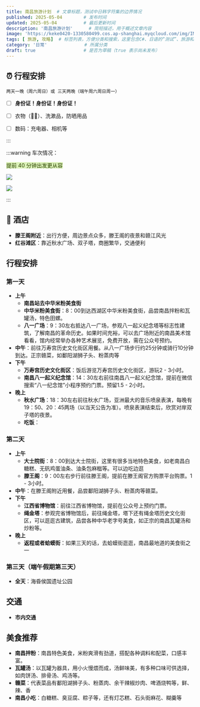 ```yaml
---
title: 南昌旅游计划  # 文章标题，测试中日韩字符集的边界情况
published: 2025-05-04        # 发布时间
updated: 2025-05-04          # 最后更新时间
description: '南昌旅游计划'      # 简短描述，用于概述文章内容
image: 'https://keke0420-1330580499.cos.ap-shanghai.myqcloud.com/img/IMG_E9D9FED408CA-1.jpeg?imagevanblog'                    # 封面图片（目前为空）
tags: [ 旅游, 攻略]  # 标签列表，方便分类和搜索，这里包含C#、日语的“测试”、旅游和攻略
category: '日常'              # 所属分类
draft: true                  # 是否为草稿（true 表示尚未发布）
---
```

## ⏰ 行程安排

    两天一晚（周六周日）或 三天两晚（端午周六周日周一）
- [ ] **身份证！身份证！身份证！**
- [ ] 衣物（🧦🧦）、洗漱品，防晒用品
- [ ] 数码：充电器、相机等


<!-- more -->


:::

:::warning
车次情况：

<font style="background:#DBF1B7;color:#2A4200">提前 40 分钟出发更从容</font>

 ![](https://keke0420-1330580499.cos.ap-shanghai.myqcloud.com/img/20250429171924.png?imagevanblog)

 ![](https://keke0420-1330580499.cos.ap-shanghai.myqcloud.com/img/20250429171937.png?imagevanblog)

:::



## 🏰 酒店
+ **滕王阁附近**：出行方便，周边景点众多，滕王阁的夜景和赣江风光
+ **红谷滩区**：靠近秋水广场、双子塔，商圈繁华，交通便利

## 行程安排
### 第一天
+ **上午**
    - **南昌站去中华米粉美食街**
    - **中华米粉美食街**：8：00到达西湖区中华米粉美食街，品尝南昌拌粉和瓦罐汤，特色田螺。
    - **八一广场**：9：30左右抵达八一广场，参观八一起义纪念塔等标志性建筑，了解南昌的革命历史。如果时间充裕，可以去广场附近的南昌美术馆看看，馆内经常举办各种艺术展览，免费开放，需在公众号预约。
+ **中午**：前往万寿宫历史文化街区用餐。从八一广场步行约25分钟或骑行10分钟到达。正宗赣菜，如鄱阳湖狮子头、粉蒸肉等
+ **下午**
    - **万寿宫历史文化街区**：饭后游览万寿宫历史文化街区，游玩2 - 3小时。
    - **南昌八一起义纪念馆**：14：30左右前往南昌八一起义纪念馆，提前在微信搜索“八一纪念馆”小程序预约门票。预留1.5 - 2小时。
+ **晚上**
    - **秋水广场**：18：30左右前往秋水广场，亚洲最大的音乐喷泉表演，每晚有19：50、20：45两场（以当天公告为准）。喷泉表演结束后，欣赏对岸双子塔的夜景。
    - **吃饭**：

### 第二天
+ **上午**
    - **大士院街**：8：00到达大士院街，这里有很多当地特色美食，如老南昌白糖糕、无矾鸡蛋油条、油条包麻糍等。可以边吃边逛
    - **滕王阁**：9：00左右步行前往滕王阁，提前在滕王阁官方购票平台购票。1 - 3小时。
+ **中午**：在滕王阁附近用餐，品尝鄱阳湖狮子头、粉蒸肉等赣菜。
+ **下午**
    - **江西省博物馆**：前往江西省博物馆，提前在公众号上预约门票。
    - **绳金塔**：参观完省博物馆后，前往绳金塔，塔下还有绳金塔历史文化街区，可以逛逛古建筑，品尝各种中华老字号美食，如正宗的南昌瓦罐汤和炒粉等。
+ **晚上**
    - **返程或者蛤蟆街**：如果三天的话，去蛤蟆街逛逛，南昌最地道的美食街之一

### 第三天（端午假期第三天）
+ **全天**：海昏侯国遗址公园



## 交通
+ **市内交通**

## 美食推荐
+ **南昌拌粉**：南昌特色美食，米粉爽滑有劲道，搭配各种调料和配菜，口感丰富。
+ **瓦罐汤**：以瓦罐为器具，用小火慢煨而成，汤鲜味美，有多种口味可供选择，如肉饼汤、排骨汤、鸡汤等。
+ **赣菜**：代表菜品有鄱阳湖狮子头、粉蒸肉、余干辣椒炒肉、啤酒烧鸭等，鲜、辣、香
+ **南昌小吃**：白糖糕、臭豆腐、粽子等，还有灯芯糕、石头街麻花、糊羹等

## 



